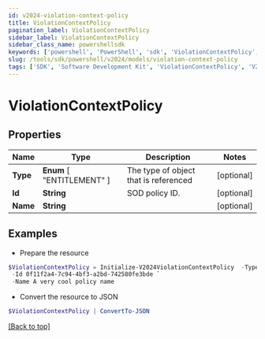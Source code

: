 ```yaml
---
id: v2024-violation-context-policy
title: ViolationContextPolicy
pagination_label: ViolationContextPolicy
sidebar_label: ViolationContextPolicy
sidebar_class_name: powershellsdk
keywords: ['powershell', 'PowerShell', 'sdk', 'ViolationContextPolicy', 'V2024ViolationContextPolicy'] 
slug: /tools/sdk/powershell/v2024/models/violation-context-policy
tags: ['SDK', 'Software Development Kit', 'ViolationContextPolicy', 'V2024ViolationContextPolicy']
---
```



# ViolationContextPolicy

## Properties

Name | Type | Description | Notes
------------ | ------------- | ------------- | -------------
**Type** |  **Enum** [  "ENTITLEMENT" ] | The type of object that is referenced | [optional] 
**Id** | **String** | SOD policy ID. | [optional] 
**Name** | **String** |  | [optional] 

## Examples

- Prepare the resource
```powershell
$ViolationContextPolicy = Initialize-V2024ViolationContextPolicy  -Type ENTITLEMENT `
 -Id 0f11f2a4-7c94-4bf3-a2bd-742580fe3bde `
 -Name A very cool policy name
```

- Convert the resource to JSON
```powershell
$ViolationContextPolicy | ConvertTo-JSON
```


[[Back to top]](#) 

